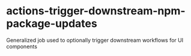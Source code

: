 # actions-trigger-downstream-npm-package-updates
Generalized job used to optionally trigger downstream workflows for UI components
